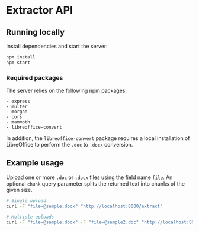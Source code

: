 # Extractor API

## Running locally

Install dependencies and start the server:

```bash
npm install
npm start
```

### Required packages

The server relies on the following npm packages:

```
- express
- multer
- morgan
- cors
- mammoth
- libreoffice-convert
```

In addition, the `libreoffice-convert` package requires a local installation of
LibreOffice to perform the `.doc` to `.docx` conversion.

## Example usage

Upload one or more `.doc` or `.docx` files using the field name `file`. An optional `chunk` query parameter splits the returned text into chunks of the given size.

```bash
# Single upload
curl -F "file=@sample.docx" "http://localhost:8000/extract"

# Multiple uploads
curl -F "file=@sample.docx" -F "file=@sample2.doc" "http://localhost:8000/extract?chunk=1000"
```
